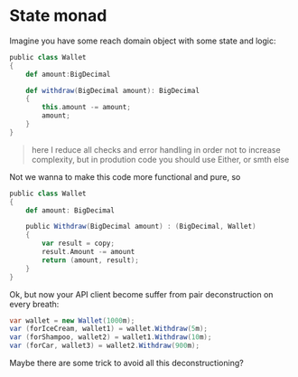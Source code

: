 # State monad

Imagine you have some reach domain object with some state and logic:

```scala
public class Wallet
{
    def amount:BigDecimal

    def withdraw(BigDecimal amount): BigDecimal
    {
        this.amount -= amount;
        amount;
    }
} 
```

> here I reduce all checks and error handling in order not to increase complexity, but in prodution code you should use Either, or smth else

Not we wanna to make this code more functional and pure, so

```scala
public class Wallet
{
    def amount: BigDecimal

    public Withdraw(BigDecimal amount) : (BigDecimal, Wallet)
    {
        var result = copy;
        result.Amount -= amount
        return (amount, result);
    }
} 
```

Ok, but now your API client become suffer from pair deconstruction on every breath:
```cs
var wallet = new Wallet(1000m);
var (forIceCream, wallet1) = wallet.Withdraw(5m);
var (forShampoo, wallet2) = wallet1.Withdraw(10m);
var (forCar, wallet3) = wallet2.Withdraw(900m);
```

Maybe there are some trick to avoid all this deconstructioning?
